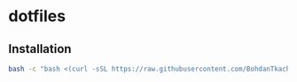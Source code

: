 # dotfiles

## Installation

```sh
bash -c "bash <(curl -sSL https://raw.githubusercontent.com/BohdanTkachenko/dotfiles/refs/heads/main/scripts/install.sh)"
```
